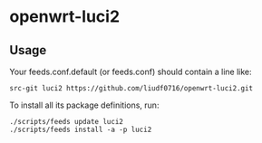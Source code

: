 # openwrt-luci2

## Usage
Your feeds.conf.default (or feeds.conf) should contain a line like:
```
src-git luci2 https://github.com/liudf0716/openwrt-luci2.git
```

To install all its package definitions, run:
```
./scripts/feeds update luci2
./scripts/feeds install -a -p luci2
```
